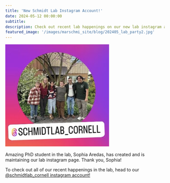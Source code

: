 ```yaml
---
title: 'New Schmidt Lab Instagram Account!'
date: 2024-05-12 00:00:00
subtitle: 
description: Check out recent lab happenings on our new lab instagram account, maintained by PhD Student, Sophia Aredas!
featured_image: '/images/marschmi_site/blog/202405_lab_party2.jpg'
---
```



![](/images/marschmi_site/blog/IG.png)

Amazing PhD student in the lab, Sophia Aredas, has created and is maintaining our lab instagram page. Thank you, Sophia!

To check out all of our recent happenings in the lab, head to our <a href="https://www.instagram.com/schmidtlab_cornell?igsh=dXM5dnphdTM1NWh3">@schmidtlab_cornell instagram account!</a> 




